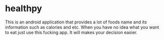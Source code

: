 # healthpy
This is an android application that provides a lot of foods name and its information such as calories and etc.
When you have no idea what you want to eat just use this fucking app. It will makes your decision easier.
